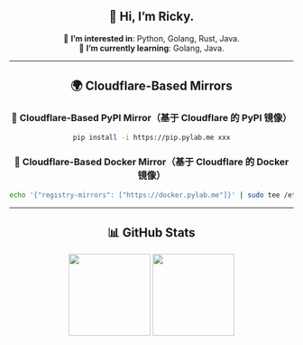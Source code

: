 <div align="center" style="overflow: hidden;">
  
## 👋 Hi, I’m Ricky.
  
👀 **I’m interested in**: Python, Golang, Rust, Java.  
🌱 **I’m currently learning**: Golang, Java.

---

## 🌍 Cloudflare-Based Mirrors

### 🚀 Cloudflare-Based PyPI Mirror（基于 Cloudflare 的 PyPI 镜像）
```bash
pip install -i https://pip.pylab.me xxx
```

### 🐳 Cloudflare-Based Docker Mirror（基于 Cloudflare 的 Docker 镜像）
```bash
echo '{"registry-mirrors": ["https://docker.pylab.me"]}' | sudo tee /etc/docker/daemon.json && sudo systemctl restart docker
```

---

## 📊 GitHub Stats

<img height="145px" src="https://github-readme-stats.vercel.app/api?username=swoiow&show_icons=true&hide_title=true&hide_border=true&custom_title=GitHub%20Stats" />  
<img height="145px" src="https://github-readme-stats.vercel.app/api/top-langs/?username=swoiow&hide_title=true&hide_border=true&layout=compact" />

</div>
